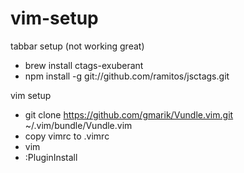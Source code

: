 vim-setup
=========

tabbar setup (not working great)
- brew install ctags-exuberant
- npm install -g git://github.com/ramitos/jsctags.git
 
vim setup
- git clone https://github.com/gmarik/Vundle.vim.git ~/.vim/bundle/Vundle.vim
- copy vimrc to .vimrc 
- vim
- :PluginInstall
